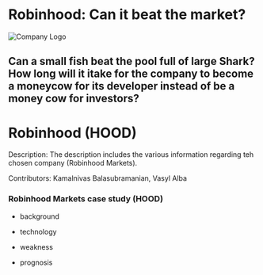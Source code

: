 # Robinhood: Can it beat the market?
![Company Logo](https://cf-images.us-east-1.prod.boltdns.net/v1/static/854081161001/77eef93c-830f-4c57-8b0f-22f2dab84072/80c4df4a-a3ca-4bc3-90a3-06279bfbb542/1280x720/match/image.jpg)

## Can a small fish beat the pool full of large Shark? How long will it itake for the company to become a moneycow for its developer instead of be a money cow for investors?
  
# Robinhood (HOOD) #

Description: The description includes the various information regarding teh chosen company (Robinhood Markets).

Contributors: Kamalnivas Balasubramanian, Vasyl Alba


### Robinhood Markets case study (HOOD) ###

- background

- technology

- weakness

- prognosis

